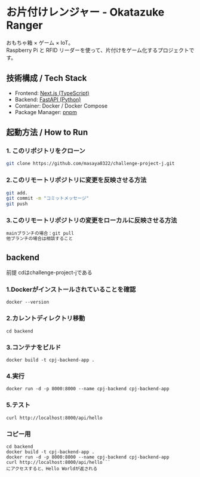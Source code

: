 # お片付けレンジャー - Okatazuke Ranger

おもちゃ箱 × ゲーム × IoT。  
Raspberry Pi と RFID リーダーを使って、片付けをゲーム化するプロジェクトです。

## 技術構成 / Tech Stack

- Frontend: [Next.js (TypeScript)](https://nextjs.org/)
- Backend: [FastAPI (Python)](https://fastapi.tiangolo.com/)
- Container: Docker / Docker Compose
- Package Manager: [pnpm](https://pnpm.io/)

## 起動方法 / How to Run

### 1. このリポジトリをクローン

```bash
git clone https://github.com/masaya0322/challenge-project-j.git
```

### 2.このリモートリポジトリに変更を反映させる方法

```bash
git add.
git commit -m "コミットメッセージ"
git push
```

### 3.このリモートリポジトリの変更をローカルに反映させる方法

``` bash
mainブランチの場合：git pull
他ブランチの場合は相談すること
```

## backend
前提
cdはchallenge-project-jである

### 1.Dockerがインストールされていることを確認
```docker --version```
### 2.カレントディレクトリ移動
```cd backend```
### 3.コンテナをビルド
```docker build -t cpj-backend-app .```
### 4.実行
```docker run -d -p 8000:8000 --name cpj-backend cpj-backend-app```
### 5.テスト
```curl http://localhost:8000/api/hello```

### コピー用
```docker --version
cd backend
docker build -t cpj-backend-app .
docker run -d -p 8000:8000 --name cpj-backend cpj-backend-app
curl http://localhost:8000/api/hello```
にアクセスすると、Hello Worldが返される